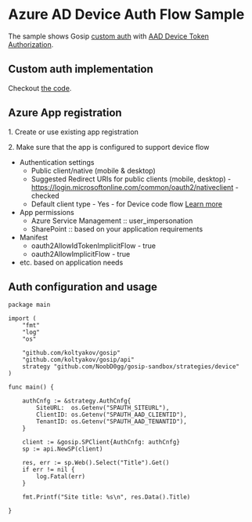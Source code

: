 # Azure AD Device Auth Flow Sample

The sample shows Gosip [custom auth](https://go.spflow.com/auth/custom-auth) with [AAD Device Token Authorization](https://docs.microsoft.com/en-us/azure/go/azure-sdk-go-authorization#use-device-token-authentication).

## Custom auth implementation

Checkout [the code](./device.go).

## Azure App registration

1\. Create or use existing app registration

2\. Make sure that the app is configured to support device flow

- Authentication settings
  - Public client/native (mobile & desktop)
  - Suggested Redirect URIs for public clients (mobile, desktop) - https://login.microsoftonline.com/common/oauth2/nativeclient - checked
  - Default client type - Yes - for Device code flow [Learn more](https://go.microsoft.com/fwlink/?linkid=2094804)
- App permissions
  - Azure Service Management :: user_impersonation
  - SharePoint :: based on your application requirements
- Manifest
  - oauth2AllowIdTokenImplicitFlow - true
  - oauth2AllowImplicitFlow - true
- etc. based on application needs

## Auth configuration and usage

```golang
package main

import (
	"fmt"
	"log"
	"os"

	"github.com/koltyakov/gosip"
	"github.com/koltyakov/gosip/api"
	strategy "github.com/NoobD0gg/gosip-sandbox/strategies/device"
)

func main() {

	authCnfg := &strategy.AuthCnfg{
		SiteURL:  os.Getenv("SPAUTH_SITEURL"),
		ClientID: os.Getenv("SPAUTH_AAD_CLIENTID"),
		TenantID: os.Getenv("SPAUTH_AAD_TENANTID"),
	}

	client := &gosip.SPClient{AuthCnfg: authCnfg}
	sp := api.NewSP(client)

	res, err := sp.Web().Select("Title").Get()
	if err != nil {
		log.Fatal(err)
	}

	fmt.Printf("Site title: %s\n", res.Data().Title)

}
```
